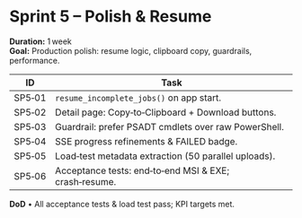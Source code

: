 # Sprint 5 – Polish & Resume
**Duration:** 1 week  
**Goal:** Production polish: resume logic, clipboard copy, guardrails, performance.

| ID | Task |
|----|------|
| SP5‑01 | `resume_incomplete_jobs()` on app start. |
| SP5‑02 | Detail page: Copy‑to‑Clipboard + Download buttons. |
| SP5‑03 | Guardrail: prefer PSADT cmdlets over raw PowerShell. |
| SP5‑04 | SSE progress refinements & FAILED badge. |
| SP5‑05 | Load‑test metadata extraction (50 parallel uploads). |
| SP5‑06 | Acceptance tests: end‑to‑end MSI & EXE; crash‑resume. |

**DoD** • All acceptance tests & load test pass; KPI targets met.
